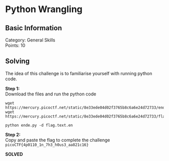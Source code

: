 # Python Wrangling

## Basic Information
Category: General Skills   
Points: 10  

## Solving
The idea of this challenge is to familiarise yourself with running python code.
  
**Step 1:**  
Download the files and run the python code
```
wget https://mercury.picoctf.net/static/8e33ede04d02f3765b8c6a6e24d72733/ende.py
wget https://mercury.picoctf.net/static/8e33ede04d02f3765b8c6a6e24d72733/flag.txt.en

python ende.py -d flag.text.en
```

**Step 2:**   
Copy and paste the flag to complete the challenge  
```picoCTF{4p0110_1n_7h3_h0us3_aa821c16}```  

**SOLVED**  

